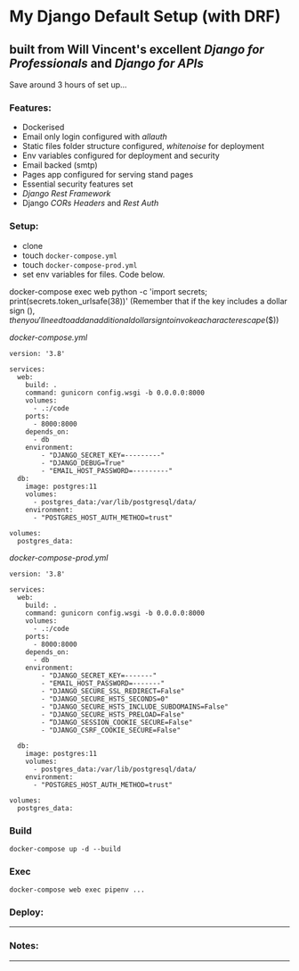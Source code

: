 # My Django Default Setup (with DRF)
## built from Will Vincent's excellent *Django for Professionals* and *Django for APIs*

Save around 3 hours of set up...

### Features:
- Dockerised
- Email only login configured with *allauth*
- Static files folder structure configured, *whitenoise* for deployment
- Env variables configured for deployment and security
- Email backed (smtp)
- Pages app configured for serving stand pages
- Essential security features set
- *Django Rest Framework*
- Django *CORs Headers* and *Rest Auth*


### Setup: 
* clone
* touch `docker-compose.yml`
* touch `docker-compose-prod.yml`
* set env variables for files. Code below.

docker-compose exec web python -c 'import secrets; print(secrets.token_urlsafe(38))'
(Remember that if the key includes a dollar sign ($), then you'll need to add an additional dollar sign to invoke a character escape ($$))

*docker-compose.yml*
```
version: '3.8'

services:
  web:
    build: .
    command: gunicorn config.wsgi -b 0.0.0.0:8000
    volumes:
      - .:/code
    ports:
      - 8000:8000
    depends_on:
      - db
    environment: 
        - "DJANGO_SECRET_KEY=---------"
        - "DJANGO_DEBUG=True"
        - "EMAIL_HOST_PASSWORD=---------"
  db:
    image: postgres:11
    volumes:
      - postgres_data:/var/lib/postgresql/data/
    environment:
      - "POSTGRES_HOST_AUTH_METHOD=trust"

volumes:
  postgres_data:

```

*docker-compose-prod.yml*
```
version: '3.8'

services:
  web:
    build: .
    command: gunicorn config.wsgi -b 0.0.0.0:8000
    volumes:
      - .:/code
    ports:
      - 8000:8000
    depends_on:
      - db
    environment: 
        - "DJANGO_SECRET_KEY=-------"
        - "EMAIL_HOST_PASSWORD=-------"
        - "DJANGO_SECURE_SSL_REDIRECT=False"
        - "DJANGO_SECURE_HSTS_SECONDS=0"
        - "DJANGO_SECURE_HSTS_INCLUDE_SUBDOMAINS=False" 
        - "DJANGO_SECURE_HSTS_PRELOAD=False"
        - “DJANGO_SESSION_COOKIE_SECURE=False"
        - "DJANGO_CSRF_COOKIE_SECURE=False"

  db:
    image: postgres:11
    volumes:
      - postgres_data:/var/lib/postgresql/data/
    environment:
      - "POSTGRES_HOST_AUTH_METHOD=trust"

volumes:
  postgres_data:
  ```

### Build
`docker-compose up -d --build`

### Exec
`docker-compose web exec pipenv ...`

### Deploy:
  ---

### Notes:
  ---